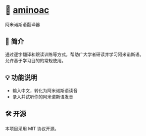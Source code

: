 # 🐙 [aminoac](aminoac.hanayabuki.cf)
阿米诺斯语翻译器

## 📝 简介
通过逐字翻译和跟读训练等方式，帮助广大学者研读并学习阿米诺斯语。  
允许基于学习目的的常规使用。

## 💡 功能说明
+ 输入中文，转化为阿米诺斯语读音
+ 录入并试听你的阿米诺斯语发音

## 🛠 开源
本项目采用 MIT 协议开源。
